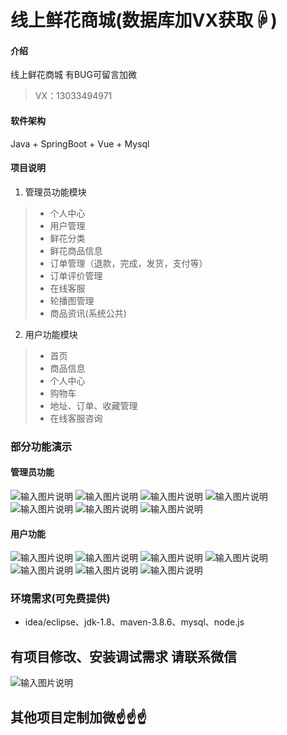 # 线上鲜花商城(数据库加VX获取☟)

#### 介绍
线上鲜花商城
有BUG可留言加微
> VX：13033494971

#### 软件架构
Java + SpringBoot + Vue + Mysql

#### 项目说明

1.  管理员功能模块
> - 个人中心
> - 用户管理
> - 鲜花分类
> - 鲜花商品信息
> - 订单管理（退款，完成，发货，支付等）
> - 订单评价管理
> - 在线客服
> - 轮播图管理
> - 商品资讯(系统公共)
2.  用户功能模块
> - 首页
> - 商品信息
> - 个人中心
> - 购物车
> - 地址、订单、收藏管理
> - 在线客服咨询


### 部分功能演示
#### 管理员功能
![输入图片说明](photo/2-1%E5%90%8E%E5%8F%B0%E7%99%BB%E5%BD%95.png)
![输入图片说明](photo/2-2%E7%94%A8%E6%88%B7%E7%AE%A1%E7%90%86.png)
![输入图片说明](photo/2-3%E9%B2%9C%E8%8A%B1%E5%88%86%E7%B1%BB.png)
![输入图片说明](photo/2-4%E9%B2%9C%E8%8A%B1%E4%BF%A1%E6%81%AF.png)
![输入图片说明](photo/2-5%E5%AE%A2%E6%88%B7%E8%AF%84%E4%BB%B7%E7%AE%A1%E7%90%86.png)
![输入图片说明](photo/2-6%E5%95%86%E5%93%81%E8%B5%84%E8%AE%AF%E7%AE%A1%E7%90%86.png)
![输入图片说明](photo/2-7%E8%AE%A2%E5%8D%95%E8%AF%A6%E6%83%85%E7%AE%A1%E7%90%86.png)

#### 用户功能
![输入图片说明](photo/1-1%E7%94%A8%E6%88%B7%E9%A6%96%E9%A1%B5.png)
![输入图片说明](photo/1-2%E9%B2%9C%E8%8A%B1%E5%95%86%E5%93%81.png)
![输入图片说明](photo/1-3%E9%B2%9C%E8%8A%B1%E8%AF%A6%E6%83%85.png)
![输入图片说明](photo/1-4%E5%95%86%E5%93%81%E8%B5%84%E8%AE%AF.png)
![输入图片说明](photo/1-5%E4%B8%AA%E4%BA%BA%E4%B8%AD%E5%BF%83.png)
![输入图片说明](photo/1-6%E8%B4%AD%E7%89%A9%E8%BD%A6.png)
![输入图片说明](photo/1-7%E5%9C%A8%E7%BA%BF%E5%AE%A2%E6%9C%8D.png)

### 环境需求(可免费提供)
- idea/eclipse、jdk-1.8、maven-3.8.6、mysql、node.js


## 有项目修改、安装调试需求 请联系微信
![输入图片说明](photo/0-WeChat.png)

## 其他项目定制加微☝☝☝